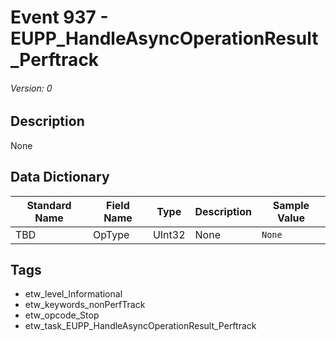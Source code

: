 # Event 937 - EUPP_HandleAsyncOperationResult_Perftrack
###### Version: 0

## Description
None

## Data Dictionary
|Standard Name|Field Name|Type|Description|Sample Value|
|---|---|---|---|---|
|TBD|OpType|UInt32|None|`None`|

## Tags
* etw_level_Informational
* etw_keywords_nonPerfTrack
* etw_opcode_Stop
* etw_task_EUPP_HandleAsyncOperationResult_Perftrack